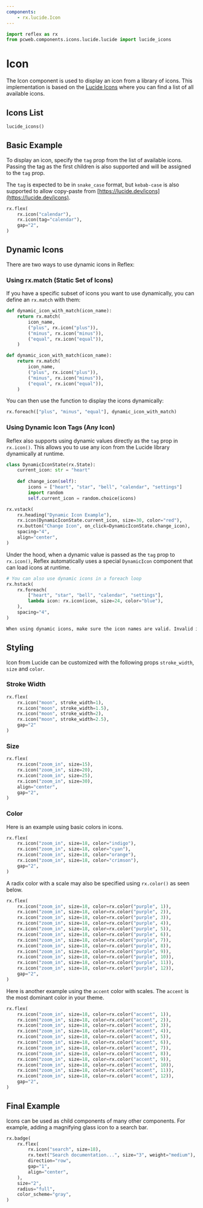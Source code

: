 ```yaml
---
components:
    - rx.lucide.Icon
---
```


```python exec
import reflex as rx
from pcweb.components.icons.lucide.lucide import lucide_icons
```

# Icon

The Icon component is used to display an icon from a library of icons. This implementation is based on the [Lucide Icons](https://lucide.dev/icons) where you can find a list of all available icons.


## Icons List

```python eval
lucide_icons()
```

## Basic Example

To display an icon, specify the `tag` prop from the list of available icons.
Passing the tag as the first children is also supported and will be assigned to the `tag` prop.

The `tag` is expected to be in `snake_case` format, but `kebab-case` is also supported to allow copy-paste from [https://lucide.dev/icons](https://lucide.dev/icons).

```python demo
rx.flex(
    rx.icon("calendar"),
    rx.icon(tag="calendar"),
    gap="2",
)
```

## Dynamic Icons

There are two ways to use dynamic icons in Reflex:

### Using rx.match (Static Set of Icons)

If you have a specific subset of icons you want to use dynamically, you can define an `rx.match` with them:

```python
def dynamic_icon_with_match(icon_name):
    return rx.match(
        icon_name,
        ("plus", rx.icon("plus")),
        ("minus", rx.icon("minus")),
        ("equal", rx.icon("equal")),
    )
```

```python exec
def dynamic_icon_with_match(icon_name):
    return rx.match(
        icon_name,
        ("plus", rx.icon("plus")),
        ("minus", rx.icon("minus")),
        ("equal", rx.icon("equal")),
    )
```

You can then use the function to display the icons dynamically:

```python demo
rx.foreach(["plus", "minus", "equal"], dynamic_icon_with_match)    
```

### Using Dynamic Icon Tags (Any Icon)

Reflex also supports using dynamic values directly as the `tag` prop in `rx.icon()`. This allows you to use any icon from the Lucide library dynamically at runtime.

```python exec
class DynamicIconState(rx.State):
    current_icon: str = "heart"
    
    def change_icon(self):
        icons = ["heart", "star", "bell", "calendar", "settings"]
        import random
        self.current_icon = random.choice(icons)
```

```python demo
rx.vstack(
    rx.heading("Dynamic Icon Example"),
    rx.icon(DynamicIconState.current_icon, size=30, color="red"),
    rx.button("Change Icon", on_click=DynamicIconState.change_icon),
    spacing="4",
    align="center",
)
```

Under the hood, when a dynamic value is passed as the `tag` prop to `rx.icon()`, Reflex automatically uses a special `DynamicIcon` component that can load icons at runtime.

```python demo
# You can also use dynamic icons in a foreach loop
rx.hstack(
    rx.foreach(
        ["heart", "star", "bell", "calendar", "settings"],
        lambda icon: rx.icon(icon, size=24, color="blue"),
    ),
    spacing="4",
)
```

```md alert
When using dynamic icons, make sure the icon names are valid. Invalid icon names will cause runtime errors.
```

## Styling

Icon from Lucide can be customized with the following props `stroke_width`, `size` and `color`.

### Stroke Width

```python demo
rx.flex(
    rx.icon("moon", stroke_width=1),
    rx.icon("moon", stroke_width=1.5),
    rx.icon("moon", stroke_width=2),
    rx.icon("moon", stroke_width=2.5),
    gap="2"
)
```


### Size

```python demo
rx.flex(
    rx.icon("zoom_in", size=15),
    rx.icon("zoom_in", size=20),
    rx.icon("zoom_in", size=25),
    rx.icon("zoom_in", size=30),
    align="center",
    gap="2",
)
```

### Color

Here is an example using basic colors in icons.

```python demo
rx.flex(
    rx.icon("zoom_in", size=18, color="indigo"),
    rx.icon("zoom_in", size=18, color="cyan"),
    rx.icon("zoom_in", size=18, color="orange"),
    rx.icon("zoom_in", size=18, color="crimson"),
    gap="2",
)
```

A radix color with a scale may also be specified using `rx.color()` as seen below.

```python demo
rx.flex(
    rx.icon("zoom_in", size=18, color=rx.color("purple", 1)),
    rx.icon("zoom_in", size=18, color=rx.color("purple", 2)),
    rx.icon("zoom_in", size=18, color=rx.color("purple", 3)),
    rx.icon("zoom_in", size=18, color=rx.color("purple", 4)),
    rx.icon("zoom_in", size=18, color=rx.color("purple", 5)),
    rx.icon("zoom_in", size=18, color=rx.color("purple", 6)),
    rx.icon("zoom_in", size=18, color=rx.color("purple", 7)),
    rx.icon("zoom_in", size=18, color=rx.color("purple", 8)),
    rx.icon("zoom_in", size=18, color=rx.color("purple", 9)),
    rx.icon("zoom_in", size=18, color=rx.color("purple", 10)),
    rx.icon("zoom_in", size=18, color=rx.color("purple", 11)),
    rx.icon("zoom_in", size=18, color=rx.color("purple", 12)),
    gap="2",
)
```

Here is another example using the `accent` color with scales. The `accent` is the most dominant color in your theme.

```python demo
rx.flex(
    rx.icon("zoom_in", size=18, color=rx.color("accent", 1)),
    rx.icon("zoom_in", size=18, color=rx.color("accent", 2)),
    rx.icon("zoom_in", size=18, color=rx.color("accent", 3)),
    rx.icon("zoom_in", size=18, color=rx.color("accent", 4)),
    rx.icon("zoom_in", size=18, color=rx.color("accent", 5)),
    rx.icon("zoom_in", size=18, color=rx.color("accent", 6)),
    rx.icon("zoom_in", size=18, color=rx.color("accent", 7)),
    rx.icon("zoom_in", size=18, color=rx.color("accent", 8)),
    rx.icon("zoom_in", size=18, color=rx.color("accent", 9)),
    rx.icon("zoom_in", size=18, color=rx.color("accent", 10)),
    rx.icon("zoom_in", size=18, color=rx.color("accent", 11)),
    rx.icon("zoom_in", size=18, color=rx.color("accent", 12)),
    gap="2",
)
```


## Final Example

Icons can be used as child components of many other components. For example, adding a magnifying glass icon to a search bar.

```python demo
rx.badge(
    rx.flex(
        rx.icon("search", size=18),
        rx.text("Search documentation...", size="3", weight="medium"),
        direction="row",
        gap="1",
        align="center",
    ),
    size="2",
    radius="full",
    color_scheme="gray",
)
```
